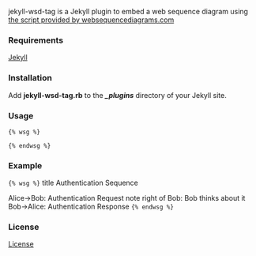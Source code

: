 jekyll-wsd-tag is a Jekyll plugin to embed a web sequence diagram using [the script provided by websequencediagrams.com](http://www.websequencediagrams.com)

### Requirements

[Jekyll](https://github.com/mojombo/jekyll)

### Installation

Add **jekyll-wsd-tag.rb** to the _**\_plugins**_ directory of your Jekyll site.

### Usage

`{% wsg %}`
	
`{% endwsg %}`

### Example

`{% wsg %}`
title Authentication Sequence

Alice->Bob: Authentication Request
note right of Bob: Bob thinks about it
Bob->Alice: Authentication Response
`{% endwsg %}`

### License

[License](jekyll-gist-it-tag/blob/master/LICENSE)